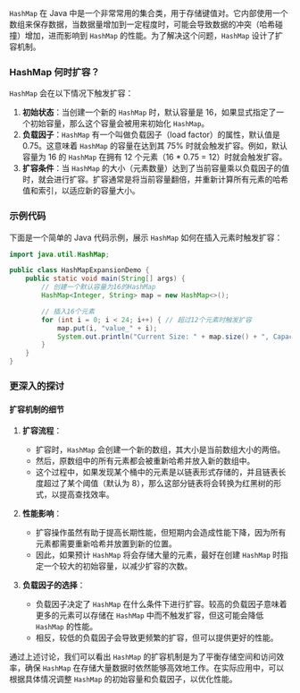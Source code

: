 `HashMap` 在 Java 中是一个非常常用的集合类，用于存储键值对。它内部使用一个数组来保存数据，当数据量增加到一定程度时，可能会导致数据的冲突（哈希碰撞）增加，进而影响到 `HashMap` 的性能。为了解决这个问题，`HashMap` 设计了扩容机制。

### HashMap 何时扩容？

`HashMap` 会在以下情况下触发扩容：

1. **初始状态**：当创建一个新的 `HashMap` 时，默认容量是 16，如果显式指定了一个初始容量，那么这个容量会被用来初始化 `HashMap`。
2. **负载因子**：`HashMap` 有一个叫做负载因子（load factor）的属性，默认值是 0.75。这意味着 `HashMap` 的容量在达到其 75% 时就会触发扩容。例如，默认容量为 16 的 `HashMap` 在拥有 12 个元素（16 \* 0.75 = 12）时就会触发扩容。
3. **扩容条件**：当 `HashMap` 的大小（元素数量）达到了当前容量乘以负载因子的值时，就会进行扩容。扩容通常是将当前容量翻倍，并重新计算所有元素的哈希值和索引，以适应新的容量大小。

### 示例代码

下面是一个简单的 Java 代码示例，展示 `HashMap` 如何在插入元素时触发扩容：

```java
import java.util.HashMap;

public class HashMapExpansionDemo {
    public static void main(String[] args) {
        // 创建一个默认容量为16的HashMap
        HashMap<Integer, String> map = new HashMap<>();

        // 插入16个元素
        for (int i = 0; i < 24; i++) { // 超过12个元素时触发扩容
            map.put(i, "value_" + i);
            System.out.println("Current Size: " + map.size() + ", Capacity: " + map.size() / 0.75);
        }
    }
}
```

### 更深入的探讨

#### 扩容机制的细节

1. **扩容流程**：

   - 扩容时，`HashMap` 会创建一个新的数组，其大小是当前数组大小的两倍。
   - 然后，原数组中的所有元素都会被重新哈希并放入新的数组中。
   - 这个过程中，如果发现某个桶中的元素是以链表形式存储的，并且链表长度超过了某个阈值（默认为 8），那么这部分链表将会转换为红黑树的形式，以提高查找效率。

2. **性能影响**：

   - 扩容操作虽然有助于提高长期性能，但短期内会造成性能下降，因为所有元素都需要重新哈希并放置到新的位置。
   - 因此，如果预计 `HashMap` 将会存储大量的元素，最好在创建 `HashMap` 时指定一个较大的初始容量，以减少扩容的次数。

3. **负载因子的选择**：
   - 负载因子决定了 `HashMap` 在什么条件下进行扩容。较高的负载因子意味着更多的元素可以存储在 `HashMap` 中而不触发扩容，但这可能会降低 `HashMap` 的性能。
   - 相反，较低的负载因子会导致更频繁的扩容，但可以提供更好的性能。

通过上述讨论，我们可以看出 `HashMap` 的扩容机制是为了平衡存储空间和访问效率，确保 `HashMap` 在存储大量数据时依然能够高效地工作。在实际应用中，可以根据具体情况调整 `HashMap` 的初始容量和负载因子，以优化性能。
